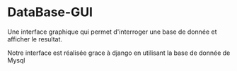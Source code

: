 # DataBase-GUI
Une interface graphique qui permet d'interroger une base de donnée et afficher le resultat.

Notre interface est réalisée grace à django en utilisant la base de donnée de Mysql

